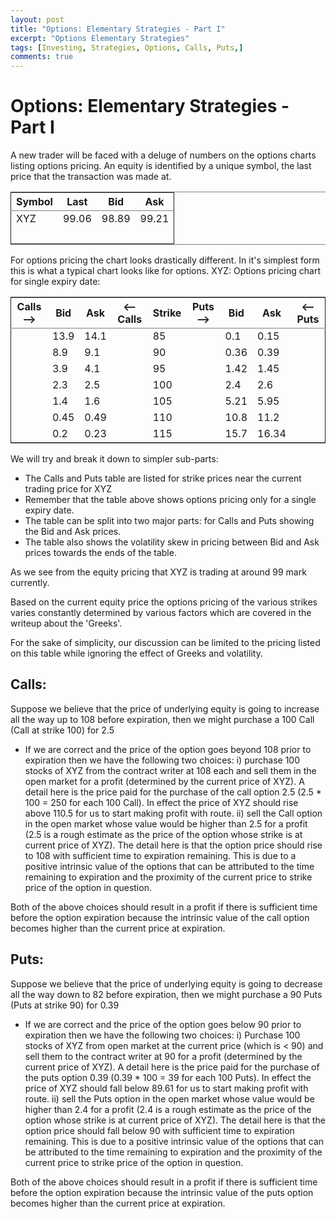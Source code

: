 ```yaml
---
layout: post
title: "Options: Elementary Strategies - Part I"
excerpt: "Options Elementary Strategies"
tags: [Investing, Strategies, Options, Calls, Puts,]
comments: true
---
```


# Options: Elementary Strategies - Part I

A new trader will be faced with a deluge of numbers on the options charts listing options pricing.
An equity is identified by a unique symbol, the last price that the transaction was made at.

<table border="2" cellspacing="0" cellpadding="6" rules="groups" frame="hsides">


<colgroup>
<col  class="left" />

<col  class="right" />

<col  class="right" />

<col  class="right" />
</colgroup>
<thead>
<tr>
<th scope="col" class="left">Symbol</th>
<th scope="col" class="right">Last</th>
<th scope="col" class="right">Bid</th>
<th scope="col" class="right">Ask</th>
</tr>
</thead>

<tbody>
<tr>
<td class="left">XYZ</td>
<td class="right">99.06</td>
<td class="right">98.89</td>
<td class="right">99.21</td>
</tr>


<tr>
<td class="left">&#xa0;</td>
<td class="right">&#xa0;</td>
<td class="right">&#xa0;</td>
<td class="right">&#xa0;</td>
</tr>
</tbody>
</table>

For options pricing the chart looks drastically different. In it's simplest form this is what a typical chart looks like for options.
XYZ: Options pricing chart for single expiry date:

<table border="2" cellspacing="0" cellpadding="6" rules="groups" frame="hsides">


<colgroup>
<col  class="left" />

<col  class="right" />

<col  class="right" />

<col  class="left" />

<col  class="right" />

<col  class="left" />

<col  class="right" />

<col  class="right" />

<col  class="left" />
</colgroup>
<thead>
<tr>
<th scope="col" class="left">Calls&#x2013;></th>
<th scope="col" class="right">Bid</th>
<th scope="col" class="right">Ask</th>
<th scope="col" class="left"><&#x2013;Calls</th>
<th scope="col" class="right">Strike</th>
<th scope="col" class="left">Puts&#x2013;></th>
<th scope="col" class="right">Bid</th>
<th scope="col" class="right">Ask</th>
<th scope="col" class="left"><&#x2013;Puts</th>
</tr>
</thead>

<tbody>
<tr>
<td class="left">&#xa0;</td>
<td class="right">13.9</td>
<td class="right">14.1</td>
<td class="left">&#xa0;</td>
<td class="right">85</td>
<td class="left">&#xa0;</td>
<td class="right">0.1</td>
<td class="right">0.15</td>
<td class="left">&#xa0;</td>
</tr>


<tr>
<td class="left">&#xa0;</td>
<td class="right">8.9</td>
<td class="right">9.1</td>
<td class="left">&#xa0;</td>
<td class="right">90</td>
<td class="left">&#xa0;</td>
<td class="right">0.36</td>
<td class="right">0.39</td>
<td class="left">&#xa0;</td>
</tr>


<tr>
<td class="left">&#xa0;</td>
<td class="right">3.9</td>
<td class="right">4.1</td>
<td class="left">&#xa0;</td>
<td class="right">95</td>
<td class="left">&#xa0;</td>
<td class="right">1.42</td>
<td class="right">1.45</td>
<td class="left">&#xa0;</td>
</tr>


<tr>
<td class="left">&#xa0;</td>
<td class="right">2.3</td>
<td class="right">2.5</td>
<td class="left">&#xa0;</td>
<td class="right">100</td>
<td class="left">&#xa0;</td>
<td class="right">2.4</td>
<td class="right">2.6</td>
<td class="left">&#xa0;</td>
</tr>


<tr>
<td class="left">&#xa0;</td>
<td class="right">1.4</td>
<td class="right">1.6</td>
<td class="left">&#xa0;</td>
<td class="right">105</td>
<td class="left">&#xa0;</td>
<td class="right">5.21</td>
<td class="right">5.95</td>
<td class="left">&#xa0;</td>
</tr>


<tr>
<td class="left">&#xa0;</td>
<td class="right">0.45</td>
<td class="right">0.49</td>
<td class="left">&#xa0;</td>
<td class="right">110</td>
<td class="left">&#xa0;</td>
<td class="right">10.8</td>
<td class="right">11.2</td>
<td class="left">&#xa0;</td>
</tr>


<tr>
<td class="left">&#xa0;</td>
<td class="right">0.2</td>
<td class="right">0.23</td>
<td class="left">&#xa0;</td>
<td class="right">115</td>
<td class="left">&#xa0;</td>
<td class="right">15.7</td>
<td class="right">16.34</td>
<td class="left">&#xa0;</td>
</tr>
</tbody>
</table>

We will try and break it down to simpler sub-parts:

-   The Calls and Puts table are listed for strike prices near
    the current trading price for XYZ
-   Remember that the table above shows options pricing only for a
    single expiry date.
-   The table can be split into two major parts: for Calls and Puts
    showing the Bid and Ask prices.
-   The table also shows the volatility skew in pricing between Bid
    and Ask prices towards the ends of the table.

As we see from the equity pricing that XYZ is trading at around 99 mark currently.

Based on the current equity price the options pricing of the various strikes varies constantly determined by various factors which are covered in the writeup about the 'Greeks'.

For the sake of simplicity, our discussion can be limited to the pricing listed on this table while ignoring the effect of Greeks and volatility.

## Calls:

Suppose we believe that the price of underlying equity is going to increase all the way up to 108 before expiration, then we might purchase a 100 Call (Call at strike 100) for 2.5

-   If we are correct and the price of the option goes beyond 108 prior
    to expiration then we have the following two choices:
    i) purchase 100 stocks of XYZ from the contract writer at 108 each
    and sell them in the open market for a profit (determined by the
    current price of XYZ). A detail here is the price paid for the
    purchase of the call option 2.5 (2.5 \* 100 = 250 for each 100
    Call). In effect the price of XYZ should rise above 110.5 for us
    to start making profit with route.
    ii) sell the Call option in the open market whose value would be
    higher than 2.5 for a profit (2.5 is a rough estimate as the price of the
    option whose strike is at current price of XYZ). The detail here
    is that the option price should rise to 108 with sufficient time
    to expiration remaining. This is due to a positive intrinsic value
    of the options that can be attributed to the time remaining to
    expiration and the proximity of the current price to strike price
    of the option in question.

Both of the above choices should result in a profit if there is sufficient time before the option expiration because the intrinsic value of the call option becomes higher than the current price at expiration.

## Puts:

Suppose we believe that the price of underlying equity is going to decrease all the way down to 82 before expiration, then we might purchase a 90 Puts (Puts at strike 90) for 0.39

-   If we are correct and the price of the option goes below 90 prior
    to expiration then we have the following two choices:
    i) Purchase 100 stocks of XYZ from open market at the current
    price (which is < 90) 
    and sell them to the contract writer at 90 for a profit (determined by the
    current price of XYZ). A detail here is the price paid for the
    purchase of the puts option 0.39 (0.39 \* 100 = 39 for each 100
    Puts). In effect the price of XYZ should fall below 89.61 for us
    to start making profit with route.
    ii) sell the Puts option in the open market whose value would be
    higher than 2.4 for a profit (2.4 is a rough estimate as the price of the
    option whose strike is at current price of XYZ). The detail here
    is that the option price should fall below 90 with sufficient time
    to expiration remaining. This is due to a positive intrinsic value
    of the options that can be attributed to the time remaining to
    expiration and the proximity of the current price to strike price
    of the option in question.

Both of the above choices should result in a profit if there is sufficient time before the option expiration because the intrinsic value of the puts option becomes higher than the current price at expiration.
